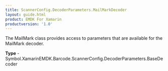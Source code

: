 ```yaml
---
title: ScannerConfig.DecoderParameters.MailMarkDecoder
layout: guide.html
product: EMDK For Xamarin
productversion: '1.0'
---
```

The MailMark class provides access to parameters that are available for the MailMark decoder.

**Type** - Symbol.XamarinEMDK.Barcode.ScannerConfig.DecoderParameters.BaseDecoder














